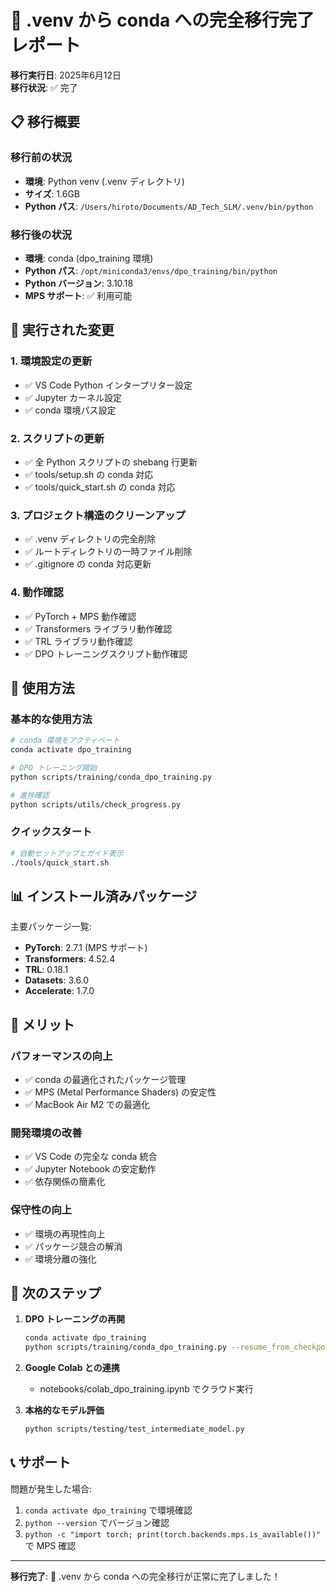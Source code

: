 # 🎉 .venv から conda への完全移行完了レポート

**移行実行日**: 2025年6月12日  
**移行状況**: ✅ 完了

## 📋 移行概要

### 移行前の状況
- **環境**: Python venv (.venv ディレクトリ)
- **サイズ**: 1.6GB
- **Python パス**: `/Users/hiroto/Documents/AD_Tech_SLM/.venv/bin/python`

### 移行後の状況
- **環境**: conda (dpo_training 環境)
- **Python パス**: `/opt/miniconda3/envs/dpo_training/bin/python`
- **Python バージョン**: 3.10.18
- **MPS サポート**: ✅ 利用可能

## 🔧 実行された変更

### 1. 環境設定の更新
- ✅ VS Code Python インタープリター設定
- ✅ Jupyter カーネル設定
- ✅ conda 環境パス設定

### 2. スクリプトの更新
- ✅ 全 Python スクリプトの shebang 行更新
- ✅ tools/setup.sh の conda 対応
- ✅ tools/quick_start.sh の conda 対応

### 3. プロジェクト構造のクリーンアップ
- ✅ .venv ディレクトリの完全削除
- ✅ ルートディレクトリの一時ファイル削除
- ✅ .gitignore の conda 対応更新

### 4. 動作確認
- ✅ PyTorch + MPS 動作確認
- ✅ Transformers ライブラリ動作確認
- ✅ TRL ライブラリ動作確認
- ✅ DPO トレーニングスクリプト動作確認

## 🚀 使用方法

### 基本的な使用方法
```bash
# conda 環境をアクティベート
conda activate dpo_training

# DPO トレーニング開始
python scripts/training/conda_dpo_training.py

# 進捗確認
python scripts/utils/check_progress.py
```

### クイックスタート
```bash
# 自動セットアップとガイド表示
./tools/quick_start.sh
```

## 📊 インストール済みパッケージ

主要パッケージ一覧:
- **PyTorch**: 2.7.1 (MPS サポート)
- **Transformers**: 4.52.4
- **TRL**: 0.18.1
- **Datasets**: 3.6.0
- **Accelerate**: 1.7.0

## 🎯 メリット

### パフォーマンスの向上
- ✅ conda の最適化されたパッケージ管理
- ✅ MPS (Metal Performance Shaders) の安定性
- ✅ MacBook Air M2 での最適化

### 開発環境の改善
- ✅ VS Code の完全な conda 統合
- ✅ Jupyter Notebook の安定動作
- ✅ 依存関係の簡素化

### 保守性の向上
- ✅ 環境の再現性向上
- ✅ パッケージ競合の解消
- ✅ 環境分離の強化

## 🔄 次のステップ

1. **DPO トレーニングの再開**
   ```bash
   conda activate dpo_training
   python scripts/training/conda_dpo_training.py --resume_from_checkpoint outputs/checkpoint-500
   ```

2. **Google Colab との連携**
   - notebooks/colab_dpo_training.ipynb でクラウド実行

3. **本格的なモデル評価**
   ```bash
   python scripts/testing/test_intermediate_model.py
   ```

## 📞 サポート

問題が発生した場合:
1. `conda activate dpo_training` で環境確認
2. `python --version` でバージョン確認  
3. `python -c "import torch; print(torch.backends.mps.is_available())"` で MPS 確認

---

**移行完了**: 🎉 .venv から conda への完全移行が正常に完了しました！

